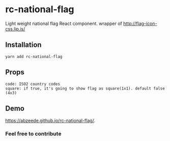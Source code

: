 # rc-national-flag
Light weight national flag React component. wrapper of http://flag-icon-css.lip.is/

## Installation
```
yarn add rc-national-flag
```

## Props
```
code: ISO2 country codes
square: if true, it's going to show flag as square(1x1). default false (4x3)
```

## Demo
https://abzeede.github.io/rc-national-flag/.

### Feel free to contribute